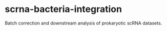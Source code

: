 # scrna-bacteria-integration
Batch correction and downstream analysis of prokaryotic scRNA datasets. 
